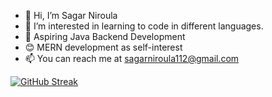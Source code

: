 - 👋 Hi, I’m Sagar Niroula
- 👀 I’m interested in learning to code in different languages.
- 🤑 Aspiring Java Backend Development
- 😊 MERN development as self-interest
- 📫 You can reach me at sagarniroula112@gmail.com


[![GitHub Streak](https://streak-stats.demolab.com/?user=sagarniroula112)](https://git.io/streak-stats)

<!---
sagarniroula112/sagarniroula112 is a ✨ special ✨ repository because its `README.md` (this file) appears on your GitHub profile.
You can click the Preview link to take a look at your changes.
--->

